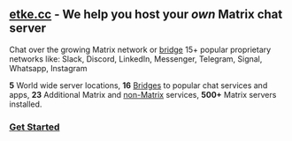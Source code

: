 ## [etke.cc](https://etke.cc) - We help you host your _own_ Matrix chat server

Chat over the growing Matrix network or [bridge](https://etke.cc/help/bridges/) 15+ popular proprietary networks like: Slack, Discord, LinkedIn, Messenger, Telegram, Signal, Whatsapp, Instagram

**5** World wide server locations,
**16** [Bridges](https://etke.cc/help/bridges/) to popular chat services and apps,
**23** Additional Matrix and [non-Matrix](https://etke.cc/help/extras/) services,
**500+** Matrix servers installed.

### [Get Started](https://etke.cc/order)
